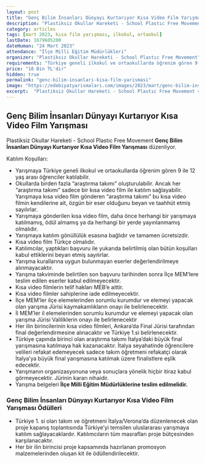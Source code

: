 ```yaml
---
layout: post
title: "Genç Bilim İnsanları Dünyayı Kurtarıyor Kısa Video Film Yarışması"
description: "Plastiksiz Okullar Hareketi - School Plastıc Free Movement 'Genç Bilim İnsanları Dünyayı Kurtarıyor Kısa Video Film Yarışması' düzenliyor."
category: articles
tags: [mart 2023, kısa film yarışması, ilkokul, ortaokul]
lastDate: 1679605200
dateHuman: "24 Mart 2023"
attendance: "İlçe Milli Eğitim Müdürlükleri"
organizer: "Plastiksiz Okullar Hareketi - School Plastıc Free Movement"
requirements: "Türkiye geneli ilkokul ve ortaokullarda öğrenim gören 9 ile 12 yaş arası öğrenciler katılabilir."
price: "18 Bin TL'dir"
hidden: true
permalink: "genc-bilim-insanlari-kisa-film-yarismasi"
image: "https://edebiyatyarismalari.com/images/2023/mart/genc-bilim-insanlari-kisa-film-yarismasi.jpg"
excerpt:  "Plastiksiz Okullar Hareketi - School Plastıc Free Movement <strong> Genç Bilim İnsanları Dünyayı Kurtarıyor Kısa Video Film Yarışması </strong> düzenliyor."
---
```


## Genç Bilim İnsanları Dünyayı Kurtarıyor Kısa Video Film Yarışması
Plastiksiz Okullar Hareketi - School Plastıc Free Movement **Genç Bilim İnsanları Dünyayı Kurtarıyor Kısa Video Film Yarışması** düzenliyor.  

Katılım Koşulları:
- Yarışmaya Türkiye geneli ilkokul ve ortaokullarda öğrenim gören 9 ile 12 yaş arası öğrenciler katılabilir.
- Okullarda birden fazla “araştırma takımı” oluşturulabilir. Ancak her “araştırma takımı” sadece bir kısa video film ile katılım sağlayabilir. Yarışmaya kısa video film gönderen “araştırma takımı” bu kısa video filmin kendilerine ait, özgün bir eser olduğunu beyan ve taahhüt etmiş sayılırlar.
- Yarışmaya gönderilen kısa video film, daha önce herhangi bir yarışmaya katılmamış, ödül almamış ya da herhangi bir yerde yayınlanmamış olmalıdır.
- Yarışmaya katılım gönüllülük esasına bağlıdır ve tamamen ücretsizdir.
- Kısa video film Türkçe olmalıdır.
- Katılımcılar, yaptıkları başvuru ile yukarıda belirtilmiş olan bütün koşulları kabul ettiklerini beyan etmiş sayılırlar.
- Yarışma kurallarına uygun bulunmayan eserler değerlendirilmeye alınmayacaktır.
- Yarışma takviminde belirtilen son başvuru tarihinden sonra İlçe MEM’lere teslim edilen eserler kabul edilmeyecektir.
- Kısa video filmlerin telif hakları MEB’e aittir.
- Kısa video filmler sahiplerine iade edilmeyecektir.
- İlçe MEM’ler ilçe elemelerinden sorumlu kurumdur ve elemeyi yapacak olan yarışma Jürisi kaymakamlıkların onayı ile belirlenecektir.
- İl MEM’ler il elemelerinden sorumlu kurumdur ve elemeyi yapacak olan yarışma Jürisi Valiliklerin onayı ile belirlenecektir
- Her ilin birincilerinin kısa video filmleri, Ankara’da Final Jürisi tarafından final değerlendirmesine alınacaktır ve Türkiye 1.si belirlenecektir.
- Türkiye çapında birinci olan araştırma takımı İtalya’daki büyük final yarışmasına katılmaya hak kazanacaktır. İtalya seyahatinde öğrencilere velileri refakat edemeyecek sadece takım öğretmeni refakatçi olarak İtalya’ya büyük final yarışmasına katılmak üzere finalistlere eşlik edecektir.
- Yarışmanın organizasyonuna veya sonuçlara yönelik hiçbir itiraz kabul görmeyecektir. Jürinin kararı nihaidir.
- Yarışma belgeleri **İlçe Milli Eğitim Müdürlüklerine teslim edilmelidir.**


### Genç Bilim İnsanları Dünyayı Kurtarıyor Kısa Video Film Yarışması Ödülleri
- Türkiye 1. si olan takım ve öğretmeni İtalya/Verona’da düzenlenecek olan proje kapanış toplantısında Türkiye’yi temsilen uluslararası yarışmaya katılım sağlayacaklardır. Katılımcıların tüm masrafları proje bütçesinden karşılanacaktır.
- Her bir ilin birincisi proje kapsamında hazırlanan promosyon malzemelerinden oluşan kit ile ödüllendirilecektir.

